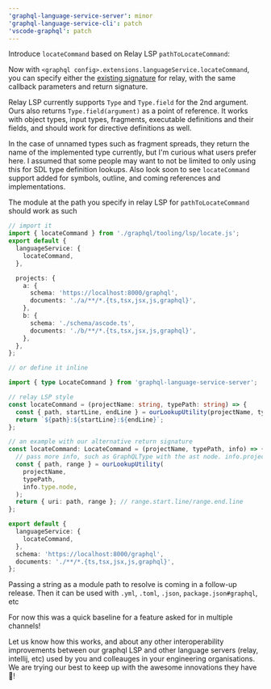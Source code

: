 ```yaml
---
'graphql-language-service-server': minor
'graphql-language-service-cli': patch
'vscode-graphql': patch
---
```


Introduce `locateCommand` based on Relay LSP `pathToLocateCommand`:

Now with `<graphql config>.extensions.languageService.locateCommand`, you can specify either the [existing signature](https://marketplace.visualstudio.com/items?itemName=meta.relay#relay.pathtolocatecommand-default-null) for relay, with the same callback parameters and return signature.

Relay LSP currently supports `Type` and `Type.field` for the 2nd argument. Ours also returns `Type.field(argument)` as a point of reference. It works with object types, input types, fragments, executable definitions and their fields, and should work for directive definitions as well.

In the case of unnamed types such as fragment spreads, they return the name of the implemented type currently, but I'm curious what users prefer here. I assumed that some people may want to not be limited to only using this for SDL type definition lookups. Also look soon to see `locateCommand` support added for symbols, outline, and coming references and implementations.

The module at the path you specify in relay LSP for `pathToLocateCommand` should work as such

```ts
// import it
import { locateCommand } from './graphql/tooling/lsp/locate.js';
export default {
  languageService: {
    locateCommand,
  },

  projects: {
    a: {
      schema: 'https://localhost:8000/graphql',
      documents: './a/**/*.{ts,tsx,jsx,js,graphql}',
    },
    b: {
      schema: './schema/ascode.ts',
      documents: './b/**/*.{ts,tsx,jsx,js,graphql}',
    },
  },
};
```

```ts
// or define it inline

import { type LocateCommand } from 'graphql-language-service-server';

// relay LSP style
const locateCommand = (projectName: string, typePath: string) => {
  const { path, startLine, endLine } = ourLookupUtility(projectName, typePath);
  return `${path}:${startLine}:${endLine}`;
};

// an example with our alternative return signature
const locateCommand: LocateCommand = (projectName, typePath, info) => {
  // pass more info, such as GraphQLType with the ast node. info.project is also available if you need it
  const { path, range } = ourLookupUtility(
    projectName,
    typePath,
    info.type.node,
  );
  return { uri: path, range }; // range.start.line/range.end.line
};

export default {
  languageService: {
    locateCommand,
  },
  schema: 'https://localhost:8000/graphql',
  documents: './**/*.{ts,tsx,jsx,js,graphql}',
};
```

Passing a string as a module path to resolve is coming in a follow-up release. Then it can be used with `.yml`, `.toml`, `.json`, `package.json#graphql`, etc

For now this was a quick baseline for a feature asked for in multiple channels!

Let us know how this works, and about any other interoperability improvements between our graphql LSP and other language servers (relay, intellij, etc) used by you and colleauges in your engineering organisations. We are trying our best to keep up with the awesome innovations they have 👀!
